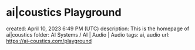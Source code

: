 # ai|coustics Playground

created: April 10, 2023 6:49 PM (UTC)
description: This is the homepage of ai|coustics
folder: AI Systems / AI | Audio | Audio
tags: ai, audio
url: https://ai-coustics.com/playground